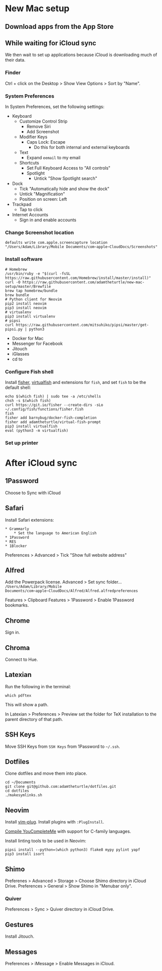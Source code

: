 # New Mac setup

## Download apps from the App Store

## While waiting for iCloud sync

We then wait to set up applications because iCloud is downloading much of their data.

### Finder

Ctrl + click on the Desktop > Show View Options > Sort by "Name".

### System Preferences

In System Preferences, set the following settings:

* Keyboard
	* Customize Control Strip
		* Remove Siri
		* Add Screenshot
	* Modifier Keys
		* Caps Lock: Escape
			* Do this for both internal and external keyboards
	* Text
		* Expand `eemail` to my email
	* Shortcuts
		* Set Full Keyboard Access to "All controls"
		* Spotlight
			* Untick "Show Spotlight search"
* Dock
	* Tick "Automatically hide and show the dock"
	* Untick "Magnification"
	* Position on screen: Left
* Trackpad
	* Tap to click
* Internet Accounts
	* Sign in and enable accounts

### Change Screenshot location

```
defaults write com.apple.screencapture location "/Users/Adam/Library/Mobile Documents/com~apple~CloudDocs/Screenshots"
```

### Install software

```
# Homebrew
/usr/bin/ruby -e "$(curl -fsSL https://raw.githubusercontent.com/Homebrew/install/master/install)"
curl -O https://raw.githubusercontent.com/adamtheturtle/new-mac-setup/master/Brewfile
brew tap homebrew/bundle
brew bundle
# Python client for Neovim
pip2 install neovim
pip3 install neovim
# virtualenv
pip3 install virtualenv
# pipsi
curl https://raw.githubusercontent.com/mitsuhiko/pipsi/master/get-pipsi.py | python3
```

* Docker for Mac
* Messenger for Facebook
* Jitouch
* iGlasses
* cd to

### Configure Fish shell

Install [fisher](https://github.com/fisherman/fisher), [virtualfish](https://github.com/adambrenecki/virtualfish) and extensions for `fish`, and set `fish` to be the default shell:


```
echo $(which fish) | sudo tee -a /etc/shells
chsh -s $(which fish)
curl https://git.io/fisher --create-dirs -sLo ~/.config/fish/functions/fisher.fish
fish
fisher add barnybug/docker-fish-completion
fisher add adamtheturtle/virtual-fish-prompt
pip3 install virtualfish
eval (python3 -m virtualfish)
```

### Set up printer

# After iCloud sync

## 1Password

Choose to Sync with iCloud

## Safari

Install Safari extensions:

	* Grammarly
		* Set the language to American English
	* 1Password
	* RES
	* 1Blocker

Preferences > Advanced > Tick "Show full website address"

## Alfred

Add the Powerpack license.
Advanced > Set sync folder... `/Users/Adam/Library/Mobile Documents/com~apple~CloudDocs/Alfred/Alfred.alfredpreferences`

Features > Clipboard
Features > 1Password > Enable 1Password bookmarks.

## Chrome

Sign in.

## Chroma

Connect to Hue.

## Latexian

Run the following in the terminal:

	which pdftex

This will show a path.

In Latexian > Preferences > Preview set the folder for TeX installation to the parent directory of that path.

## SSH Keys

Move SSH Keys from `SSH Keys` from 1Password to `~/.ssh`.

## Dotfiles

Clone dotfiles and move them into place.

	cd ~/Documents
	git clone git@github.com:adamtheturtle/dotfiles.git
	cd dotfiles
	./makesymlinks.sh
	
## Neovim

Install [vim-plug](https://github.com/junegunn/vim-plug#installation).
Install plugins with `:PlugInstall`.

[Compile YouCompleteMe](https://github.com/Valloric/YouCompleteMe#mac-os-x) with support for C-family languages.

Install linting tools to be used in Neovim:

	pipsi install --python=(which python3) flake8 mypy pylint yapf
	pip3 install isort

## Shimo

Preferenes > Advanced > Storage > Choose Shimo directory in iCloud Drive.
Preferences > General > Show Shimo in "Menubar only".

### Quiver

Preferences > Sync > Quiver directory in iCloud Drive.

## Gestures

Install Jitouch.

## Messages

Preferences > iMessage > Enable Messages in iCloud.
